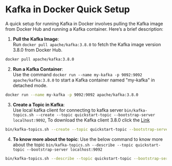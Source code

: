 # Kafka in Docker Quick Setup
A quick setup for running Kafka in Docker involves pulling the Kafka image from Docker Hub and running a Kafka container. Here’s a brief description:

1. **Pull the Kafka Image**:  
   Run `docker pull apache/kafka:3.8.0` to fetch the Kafka image version 3.8.0 from Docker Hub.

```sh
docker pull apache/kafka:3.8.0
```

2. **Run a Kafka Container**:  
   Use the command `docker run --name my-kafka -p 9092:9092 apache/kafka:3.8.0` to start a Kafka container named "my-kafka" in detached mode.

```sh
docker run --name my-kafka -p 9092:9092 apache/kafka:3.8.0
```

3. **Create a Topic in Kafka**:  
    Use local kafka client for connecting to kafka server `bin/kafka-topics.sh --create --topic quickstart-topic --bootstrap-server localhost:9092`, To download the Kafka client 3.8.0 click the [Link](https://dlcdn.apache.org/kafka/3.8.0/kafka_2.13-3.8.0.tgz)

```sh
bin/kafka-topics.sh --create --topic quickstart-topic --bootstrap-server localhost:9092
```

4. **To know more about the topic**:
    Use the below command to know more about the topic `bin/kafka-topics.sh --describe --topic quickstart-topic --bootstrap-server localhost:9092`
```sh
bin/kafka-topics.sh --describe --topic quickstart-topic --bootstrap-server localhost:9092
```